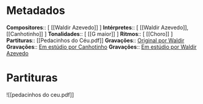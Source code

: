 # Metadados

**Compositores**:: [ [[Waldir Azevedo]] ]
**Intérpretes**:: [ [[Waldir Azevedo]], [[Canhotinho]] ]
**Tonalidades**:: [ [[G maior]] ]
**Ritmos**:: [ [[Choro]] ]
**Partituras**:: [[Pedacinhos do Céu.pdf]]
**Gravações**:: [Original por Waldir](https://www.youtube.com/watch?v=Z7ZLAONdP2g&ab_channel=WaldirAzevedo-Topic)
**Gravações**:: [Em estúdio por Canhotinho](https://www.youtube.com/watch?v=ZVjQOpcZOqc)
**Gravações**:: [Em estúdio por Waldir Azevedo](https://www.youtube.com/watch?v=YmVSTnmpAJU&ab_channel=Canhotinho-Topic)

# Partituras
![[pedacinhos do ceu.pdf]]